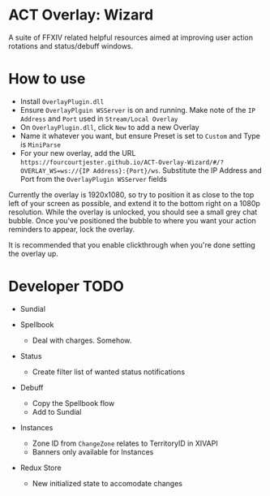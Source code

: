 # ACT Overlay: Wizard

A suite of FFXIV related helpful resources aimed at improving user action rotations and status/debuff windows.

# How to use

- Install `OverlayPlugin.dll`
- Ensure `OverlayPlguin WSServer` is on and running. Make note of the `IP Address` and `Port` used in `Stream/Local Overlay`
- On `OverlayPlugin.dll`, click `New` to add a new Overlay
- Name it whatever you want, but ensure Preset is set to `Custom` and Type is `MiniParse`
- For your new overlay, add the URL `https://fourcourtjester.github.io/ACT-Overlay-Wizard/#/?OVERLAY_WS=ws://{IP Address}:{Port}/ws`. Substitute the IP Address and Port from the `OverlayPlugin WSServer` fields

Currently the overlay is 1920x1080, so try to position it as close to the top left of your screen as possible, and extend it to the bottom right on a 1080p resolution. While the overlay is unlocked, you should see a small grey chat bubble. Once you've positioned the bubble to where you want your action reminders to appear, lock the overlay.

It is recommended that you enable clickthrough when you're done setting the overlay up.

# Developer TODO
- Sundial

- Spellbook
    - Deal with charges. Somehow.

- Status
    - Create filter list of wanted status notifications

- Debuff
    - Copy the Spellbook flow
    - Add to Sundial

- Instances
    - Zone ID from `ChangeZone` relates to TerritoryID in XIVAPI
    - Banners only available for Instances

- Redux Store
    - New initialized state to accomodate changes